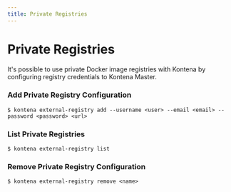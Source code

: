 ```yaml
---
title: Private Registries
---
```


# Private Registries

It's possible to use private Docker image registries with Kontena by configuring
registry credentials to Kontena Master.

### Add Private Registry Configuration

```
$ kontena external-registry add --username <user> --email <email> --password <password> <url>
```

### List Private Registries

```
$ kontena external-registry list
```

### Remove Private Registry Configuration

```
$ kontena external-registry remove <name>
```

